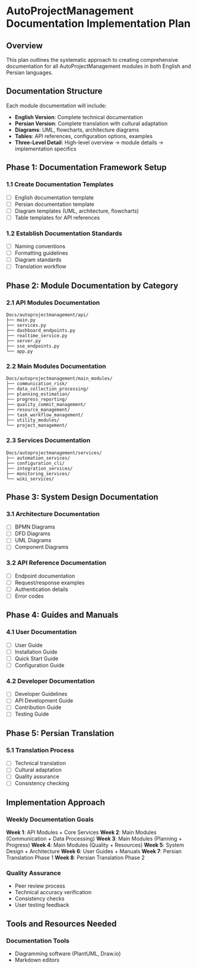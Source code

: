 # AutoProjectManagement Documentation Implementation Plan

## Overview
This plan outlines the systematic approach to creating comprehensive documentation for all AutoProjectManagement modules in both English and Persian languages.

## Documentation Structure
Each module documentation will include:
- **English Version**: Complete technical documentation
- **Persian Version**: Complete translation with cultural adaptation
- **Diagrams**: UML, flowcharts, architecture diagrams
- **Tables**: API references, configuration options, examples
- **Three-Level Detail**: High-level overview → module details → implementation specifics

## Phase 1: Documentation Framework Setup

### 1.1 Create Documentation Templates
- [ ] English documentation template
- [ ] Persian documentation template  
- [ ] Diagram templates (UML, architecture, flowcharts)
- [ ] Table templates for API references

### 1.2 Establish Documentation Standards
- [ ] Naming conventions
- [ ] Formatting guidelines
- [ ] Diagram standards
- [ ] Translation workflow

## Phase 2: Module Documentation by Category

### 2.1 API Modules Documentation
```
Docs/autoprojectmanagement/api/
├── main.py
├── services.py
├── dashboard_endpoints.py
├── realtime_service.py
├── server.py
├── sse_endpoints.py
└── app.py
```

### 2.2 Main Modules Documentation
```
Docs/autoprojectmanagement/main_modules/
├── communication_risk/
├── data_collection_processing/
├── planning_estimation/
├── progress_reporting/
├── quality_commit_management/
├── resource_management/
├── task_workflow_management/
├── utility_modules/
└── project_management/
```

### 2.3 Services Documentation
```
Docs/autoprojectmanagement/services/
├── automation_services/
├── configuration_cli/
├── integration_services/
├── monitoring_services/
└── wiki_services/
```

## Phase 3: System Design Documentation

### 3.1 Architecture Documentation
- [ ] BPMN Diagrams
- [ ] DFD Diagrams  
- [ ] UML Diagrams
- [ ] Component Diagrams

### 3.2 API Reference Documentation
- [ ] Endpoint documentation
- [ ] Request/response examples
- [ ] Authentication details
- [ ] Error codes

## Phase 4: Guides and Manuals

### 4.1 User Documentation
- [ ] User Guide
- [ ] Installation Guide
- [ ] Quick Start Guide
- [ ] Configuration Guide

### 4.2 Developer Documentation
- [ ] Developer Guidelines
- [ ] API Development Guide
- [ ] Contribution Guide
- [ ] Testing Guide

## Phase 5: Persian Translation

### 5.1 Translation Process
- [ ] Technical translation
- [ ] Cultural adaptation
- [ ] Quality assurance
- [ ] Consistency checking

## Implementation Approach

### Weekly Documentation Goals
**Week 1**: API Modules + Core Services
**Week 2**: Main Modules (Communication + Data Processing)
**Week 3**: Main Modules (Planning + Progress)
**Week 4**: Main Modules (Quality + Resources)
**Week 5**: System Design + Architecture
**Week 6**: User Guides + Manuals
**Week 7**: Persian Translation Phase 1
**Week 8**: Persian Translation Phase 2

### Quality Assurance
- Peer review process
- Technical accuracy verification
- Consistency checks
- User testing feedback

## Tools and Resources Needed

### Documentation Tools
- Diagramming software (PlantUML, Draw.io)
- Markdown editors

